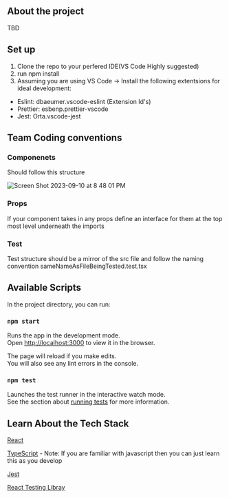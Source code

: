 ## About the project 
TBD

## Set up 
1. Clone the repo to your perfered IDE(VS Code Highly suggested)
2. run npm install
3. Assuming you are using VS Code -> Install the following extentsions for ideal development:
- Eslint: dbaeumer.vscode-eslint (Extension Id's)
- Prettier: esbenp.prettier-vscode
- Jest: Orta.vscode-jest

## Team Coding conventions
### Componenets 
Should follow this structure

![Screen Shot 2023-09-10 at 8 48 01 PM](https://github.com/Norikaz/web-dev-project-1/assets/53831591/10dee6d0-ac63-49fb-bd5c-d9a20aadb6da)

### Props
If your component takes in any props define an interface for them at the top most level underneath the imports 

### Test
Test structure should be a mirror of the src file and follow the naming convention sameNameAsFileBeingTested.test.tsx

## Available Scripts

In the project directory, you can run:

### `npm start`

Runs the app in the development mode.\
Open [http://localhost:3000](http://localhost:3000) to view it in the browser.

The page will reload if you make edits.\
You will also see any lint errors in the console.

### `npm test`

Launches the test runner in the interactive watch mode.\
See the section about [running tests](https://facebook.github.io/create-react-app/docs/running-tests) for more information.

## Learn About the Tech Stack

[React](https://reactjs.org/)

[TypeScript](https://www.typescriptlang.org/docs/handbook/typescript-in-5-minutes.html) - Note: If you are familiar with javascript then you can just learn this as you develop 

[Jest](https://jestjs.io/docs/using-matchers)

[React Testing Libray](https://testing-library.com/docs/react-testing-library/intro)
